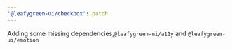 ```yaml
---
'@leafygreen-ui/checkbox': patch
---
```


Adding some missing dependencies,`@leafygreen-ui/a11y` and `@leafygreen-ui/emotion`
